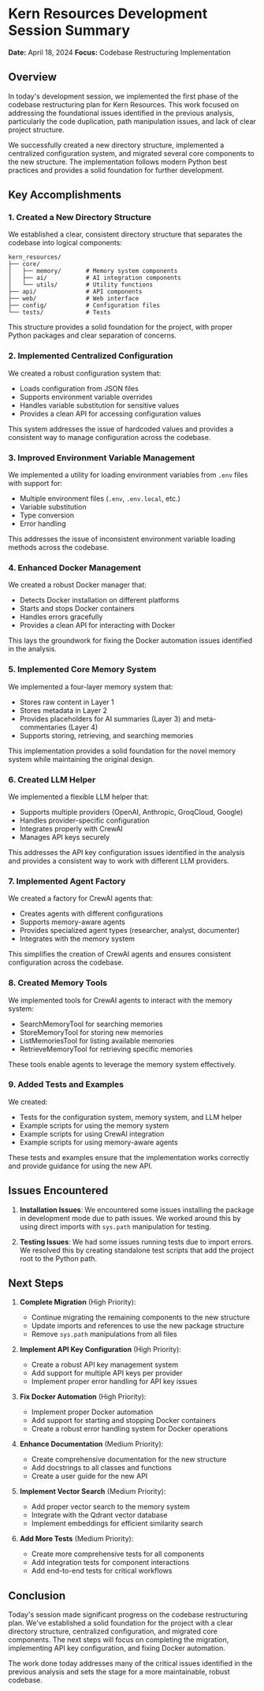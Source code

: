 # Kern Resources Development Session Summary
**Date:** April 18, 2024
**Focus:** Codebase Restructuring Implementation

## Overview

In today's development session, we implemented the first phase of the codebase restructuring plan for Kern Resources. This work focused on addressing the foundational issues identified in the previous analysis, particularly the code duplication, path manipulation issues, and lack of clear project structure.

We successfully created a new directory structure, implemented a centralized configuration system, and migrated several core components to the new structure. The implementation follows modern Python best practices and provides a solid foundation for further development.

## Key Accomplishments

### 1. Created a New Directory Structure

We established a clear, consistent directory structure that separates the codebase into logical components:

```
kern_resources/
├── core/
│   ├── memory/       # Memory system components
│   ├── ai/           # AI integration components
│   └── utils/        # Utility functions
├── api/              # API components
├── web/              # Web interface
├── config/           # Configuration files
└── tests/            # Tests
```

This structure provides a solid foundation for the project, with proper Python packages and clear separation of concerns.

### 2. Implemented Centralized Configuration

We created a robust configuration system that:
- Loads configuration from JSON files
- Supports environment variable overrides
- Handles variable substitution for sensitive values
- Provides a clean API for accessing configuration values

This system addresses the issue of hardcoded values and provides a consistent way to manage configuration across the codebase.

### 3. Improved Environment Variable Management

We implemented a utility for loading environment variables from `.env` files with support for:
- Multiple environment files (`.env`, `.env.local`, etc.)
- Variable substitution
- Type conversion
- Error handling

This addresses the issue of inconsistent environment variable loading methods across the codebase.

### 4. Enhanced Docker Management

We created a robust Docker manager that:
- Detects Docker installation on different platforms
- Starts and stops Docker containers
- Handles errors gracefully
- Provides a clean API for interacting with Docker

This lays the groundwork for fixing the Docker automation issues identified in the analysis.

### 5. Implemented Core Memory System

We implemented a four-layer memory system that:
- Stores raw content in Layer 1
- Stores metadata in Layer 2
- Provides placeholders for AI summaries (Layer 3) and meta-commentaries (Layer 4)
- Supports storing, retrieving, and searching memories

This implementation provides a solid foundation for the novel memory system while maintaining the original design.

### 6. Created LLM Helper

We implemented a flexible LLM helper that:
- Supports multiple providers (OpenAI, Anthropic, GroqCloud, Google)
- Handles provider-specific configuration
- Integrates properly with CrewAI
- Manages API keys securely

This addresses the API key configuration issues identified in the analysis and provides a consistent way to work with different LLM providers.

### 7. Implemented Agent Factory

We created a factory for CrewAI agents that:
- Creates agents with different configurations
- Supports memory-aware agents
- Provides specialized agent types (researcher, analyst, documenter)
- Integrates with the memory system

This simplifies the creation of CrewAI agents and ensures consistent configuration across the codebase.

### 8. Created Memory Tools

We implemented tools for CrewAI agents to interact with the memory system:
- SearchMemoryTool for searching memories
- StoreMemoryTool for storing new memories
- ListMemoriesTool for listing available memories
- RetrieveMemoryTool for retrieving specific memories

These tools enable agents to leverage the memory system effectively.

### 9. Added Tests and Examples

We created:
- Tests for the configuration system, memory system, and LLM helper
- Example scripts for using the memory system
- Example scripts for using CrewAI integration
- Example scripts for using memory-aware agents

These tests and examples ensure that the implementation works correctly and provide guidance for using the new API.

## Issues Encountered

1. **Installation Issues**: We encountered some issues installing the package in development mode due to path issues. We worked around this by using direct imports with `sys.path` manipulation for testing.

2. **Testing Issues**: We had some issues running tests due to import errors. We resolved this by creating standalone test scripts that add the project root to the Python path.

## Next Steps

1. **Complete Migration** (High Priority):
   - Continue migrating the remaining components to the new structure
   - Update imports and references to use the new package structure
   - Remove `sys.path` manipulations from all files

2. **Implement API Key Configuration** (High Priority):
   - Create a robust API key management system
   - Add support for multiple API keys per provider
   - Implement proper error handling for API key issues

3. **Fix Docker Automation** (High Priority):
   - Implement proper Docker automation
   - Add support for starting and stopping Docker containers
   - Create a robust error handling system for Docker operations

4. **Enhance Documentation** (Medium Priority):
   - Create comprehensive documentation for the new structure
   - Add docstrings to all classes and functions
   - Create a user guide for the new API

5. **Implement Vector Search** (Medium Priority):
   - Add proper vector search to the memory system
   - Integrate with the Qdrant vector database
   - Implement embeddings for efficient similarity search

6. **Add More Tests** (Medium Priority):
   - Create more comprehensive tests for all components
   - Add integration tests for component interactions
   - Add end-to-end tests for critical workflows

## Conclusion

Today's session made significant progress on the codebase restructuring plan. We've established a solid foundation for the project with a clear directory structure, centralized configuration, and migrated core components. The next steps will focus on completing the migration, implementing API key configuration, and fixing Docker automation.

The work done today addresses many of the critical issues identified in the previous analysis and sets the stage for a more maintainable, robust codebase.
